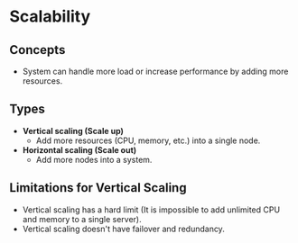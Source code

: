 # Scalability

## Concepts
- System can handle more load or increase performance by adding more resources.

## Types
- **Vertical scaling (Scale up)**
   - Add more resources (CPU, memory, etc.) into a single node.
- **Horizontal scaling (Scale out)**
   - Add more nodes into a system.

## Limitations for Vertical Scaling
- Vertical scaling has a hard limit (It is impossible to add unlimited CPU and memory to a single server).
- Vertical scaling doesn't have failover and redundancy.
